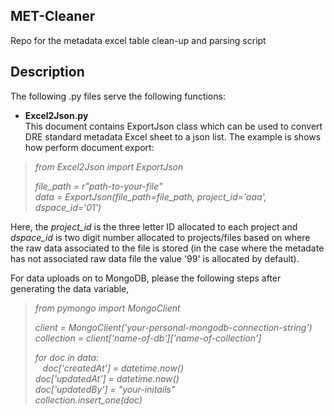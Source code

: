 ## MET-Cleaner
Repo for the metadata excel table clean-up and parsing script

## Description
The following .py files serve the following functions:

- **Excel2Json.py**  
This document contains ExportJson class which can be used to convert DRE standard metadata Excel sheet to a json list. The example is shows how perform document export:
>*from Excel2Json import ExportJson*
> 
> *file_path = r"path-to-your-file"*  
> *data = ExportJson(file_path=file_path, project_id='aaa', dspace_id='01')*

Here, the *project_id* is the three letter ID allocated to each project and *dspace_id* is two digit number allocated to projects/files based on where the raw data associated to the file is stored (in the case where the metadate has not associated raw data file the value '99' is allocated by default).

For data uploads on to MongoDB, please the following steps after generating the data variable,

>*from pymongo import MongoClient*
>  
>*client = MongoClient('your-personal-mongodb-connection-string')*  
>*collection = client['name-of-db']['name-of-collection']*  
>
>*for doc in data:*   
>&nbsp;&nbsp;&nbsp;*doc['createdAt'] = datetime.now()*  
>    *doc['updatedAt'] = datetime.now()*  
>    *doc['updatedBy'] = "your-initails"*  
>    *collection.insert_one(doc)*  
